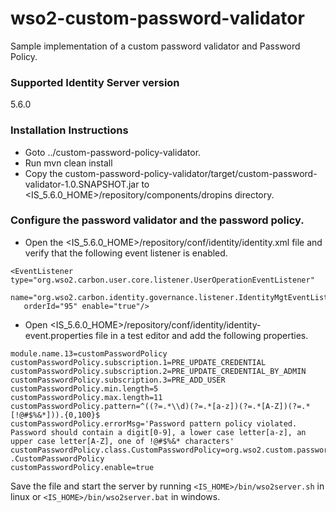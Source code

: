 # wso2-custom-password-validator
Sample implementation of a custom password validator and Password Policy.

### Supported Identity Server version
5.6.0

### Installation Instructions

- Goto ../custom-password-policy-validator.
- Run mvn clean install 
- Copy the custom-password-policy-validator/target/custom-password-validator-1.0.SNAPSHOT.jar to 
<IS_5.6.0_HOME>/repository/components/dropins directory.

### Configure the password validator and the password policy.
- Open the <IS_5.6.0_HOME>/repository/conf/identity/identity.xml file and verify that the following event listener is 
enabled.
```
<EventListener type="org.wso2.carbon.user.core.listener.UserOperationEventListener"
   name="org.wso2.carbon.identity.governance.listener.IdentityMgtEventListener"
   orderId="95" enable="true"/>
   ```
   
- Open <IS_5.6.0_HOME>/repository/conf/identity/identity-event.properties file in a test editor and add the following
 properties.
 
 ```
 module.name.13=customPasswordPolicy
 customPasswordPolicy.subscription.1=PRE_UPDATE_CREDENTIAL
 customPasswordPolicy.subscription.2=PRE_UPDATE_CREDENTIAL_BY_ADMIN
 customPasswordPolicy.subscription.3=PRE_ADD_USER
 customPasswordPolicy.min.length=5
 customPasswordPolicy.max.length=11
 customPasswordPolicy.pattern=^((?=.*\\d)(?=.*[a-z])(?=.*[A-Z])(?=.*[!@#$%&*])).{0,100}$
 customPasswordPolicy.errorMsg='Password pattern policy violated. Password should contain a digit[0-9], a lower case letter[a-z], an upper case letter[A-Z], one of !@#$%&* characters'
 customPasswordPolicy.class.CustomPasswordPolicy=org.wso2.custom.password.policy.validator.custom.policy
 .CustomPasswordPolicy
 customPasswordPolicy.enable=true
 ```
 
 Save the file and start the server by running
 ```<IS_HOME>/bin/wso2server.sh``` in linux or ```<IS_HOME>/bin/wso2server.bat``` in windows.

